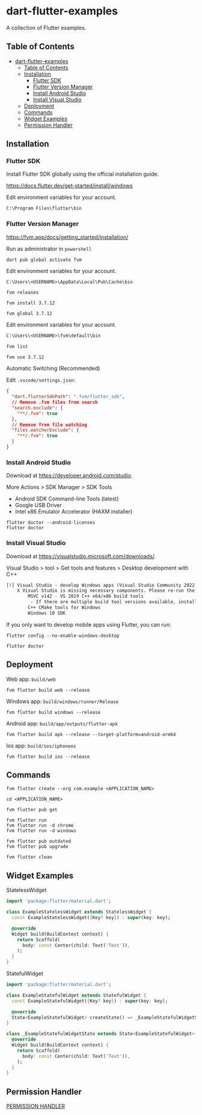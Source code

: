 # dart-flutter-examples

A collection of Flutter examples.

## Table of Contents
- [dart-flutter-examples](#dart-flutter-examples)
  - [Table of Contents](#table-of-contents)
  - [Installation](#installation)
    - [Flutter SDK](#flutter-sdk)
    - [Flutter Version Manager](#flutter-version-manager)
    - [Install Android Studio](#install-android-studio)
    - [Install Visual Studio](#install-visual-studio)
  - [Deployment](#deployment)
  - [Commands](#commands)
  - [Widget Examples](#widget-examples)
  - [Permission Handler](#permission-handler)

## Installation

### Flutter SDK

Install Flutter SDK globally using the official installation guide.

<https://docs.flutter.dev/get-started/install/windows>

Edit environment variables for your account.

```txt
C:\Program Files\flutter\bin
```

### Flutter Version Manager

<https://fvm.app/docs/getting_started/installation/>

Run as administrator in `powershell`

```shell
dart pub global activate fvm
```

Edit environment variables for your account.

```txt
C:\Users\<USERNAME>\AppData\Local\Pub\Cache\bin
```

```shell
fvm releases
```

```shell
fvm install 3.7.12
```

```shell
fvm global 3.7.12
```

Edit environment variables for your account.

```txt
C:\Users\<USERNAME>\fvm\default\bin
```

```shell
fvm list
```

```shell
fvm use 3.7.12
```

Automatic Switching (Recommended)

Edit `.vscode/settings.json`:

```json
{
  "dart.flutterSdkPath": ".fvm/flutter_sdk",
  // Remove .fvm files from search
  "search.exclude": {
    "**/.fvm": true
  },
  // Remove from file watching
  "files.watcherExclude": {
    "**/.fvm": true
  }
}
```

### Install Android Studio

Download at <https://developer.android.com/studio>.

More Actions > SDK Manager > SDK Tools

- Android SDK Command-line Tools (latest)
- Google USB Driver
- Intel x86 Emulator Accelerator (HAXM installer)

```shell
flutter doctor --android-licenses
flutter doctor
```

### Install Visual Studio

Download at <https://visualstudio.microsoft.com/downloads/>.

Visual Studio > tool > Get tools and features > Desktop development with C++

```txt
[!] Visual Studio - develop Windows apps (Visual Studio Community 2022 17.5.5)
    X Visual Studio is missing necessary components. Please re-run the Visual Studio installer for the "Desktop development with C++" workload, and include these components:
        MSVC v142 - VS 2019 C++ x64/x86 build tools
         - If there are multiple build tool versions available, install the latest
        C++ CMake tools for Windows
        Windows 10 SDK
```

If you only want to develop mobile apps using Flutter, you can run:

```shell
flutter config --no-enable-windows-desktop
```

```shell
flutter doctor
```

## Deployment

Web app: `build/web`

```shell
fvm flutter build web --release
```

Windows app: `build/windows/runner/Release`

```shell
fvm flutter build windows --release
```

Android app: `build/app/outputs/flutter-apk`

```shell
fvm flutter build apk --release --target-platform=android-arm64
```

Ios app: `build/ios/iphoneos`

```shell
fvm flutter build ios --release
```

## Commands

```shell
fvm flutter create --org com.example <APPLICATION_NAME>
```

```shell
cd <APPLICATION_NAME>
```

```shell
fvm flutter pub get
```

```shell
fvm flutter run
fvm flutter run -d chrome
fvm flutter run -d windows
```

```shell
fvm flutter pub outdated
fvm flutter pub upgrade
```

```shell
fvm flutter clean
```

## Widget Examples

StatelessWidget

```dart
import 'package:flutter/material.dart';

class ExampleStatelessWidget extends StatelessWidget {
  const ExampleStatelessWidget({Key? key}) : super(key: key);

  @override
  Widget build(BuildContext context) {
    return Scaffold(
      body: const Center(child: Text('Text')),
    );
  }
}
```

StatefulWidget

```dart
import 'package:flutter/material.dart';

class ExampleStatefulWidget extends StatefulWidget {
  const ExampleStatefulWidget({Key? key}) : super(key: key);

  @override
  State<ExampleStatefulWidget> createState() => _ExampleStatefulWidgetState();
}

class _ExampleStatefulWidgetState extends State<ExampleStatefulWidget> {
  @override
  Widget build(BuildContext context) {
    return Scaffold(
      body: const Center(child: Text('Text')),
    );
  }
}
```

## Permission Handler

[PERMISSION HANDLER](PERMISSION_HANDLER.md)
